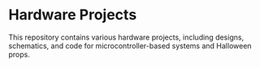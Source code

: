 # Hardware Projects

This repository contains various hardware projects, including designs, schematics, and code for microcontroller-based systems and Halloween props.

